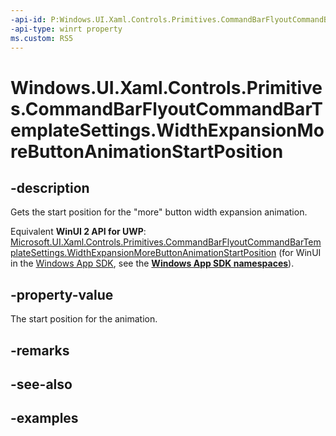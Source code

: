 ```yaml
---
-api-id: P:Windows.UI.Xaml.Controls.Primitives.CommandBarFlyoutCommandBarTemplateSettings.WidthExpansionMoreButtonAnimationStartPosition
-api-type: winrt property
ms.custom: RS5
---
```


<!-- Property syntax.
public double WidthExpansionMoreButtonAnimationStartPosition { get; }
-->

# Windows.UI.Xaml.Controls.Primitives.CommandBarFlyoutCommandBarTemplateSettings.WidthExpansionMoreButtonAnimationStartPosition

## -description

Gets the start position for the "more" button width expansion animation.

Equivalent **WinUI 2 API for UWP**: [Microsoft.UI.Xaml.Controls.Primitives.CommandBarFlyoutCommandBarTemplateSettings.WidthExpansionMoreButtonAnimationStartPosition](/windows/winui/api/microsoft.ui.xaml.controls.primitives.commandbarflyoutcommandbartemplatesettings.widthexpansionmorebuttonanimationstartposition) (for WinUI in the [Windows App SDK](/windows/apps/windows-app-sdk/), see the **[Windows App SDK namespaces](/windows/windows-app-sdk/api/winrt/)**).

## -property-value

The start position for the animation.

## -remarks

## -see-also

## -examples

